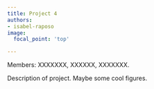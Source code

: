 ```yaml
---
title: Project 4
authors:
- isabel-raposo
image:
  focal_point: 'top'

---
```


Members: XXXXXXX, XXXXXX, XXXXXXX.

<!--more-->

Description of project.
Maybe some cool figures.
